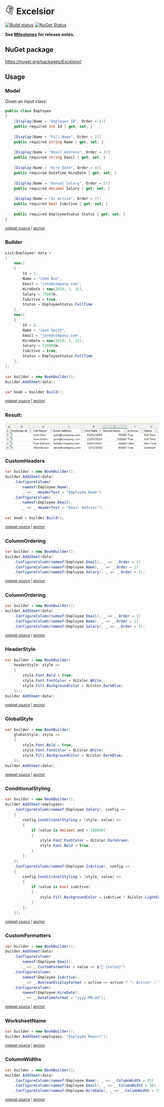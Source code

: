 # <img src="/src/icon.png" height="30px"> Excelsior

[![Build status](https://ci.appveyor.com/api/projects/status/2t806jcx34s3r796/branch/main?svg=true)](https://ci.appveyor.com/project/SimonCropp/Replicant)
[![NuGet Status](https://img.shields.io/nuget/v/Excelsior.svg)](https://www.nuget.org/packages/Excelsior/)

**See [Milestones](../../milestones?state=closed) for release notes.**


## NuGet package

https://nuget.org/packages/Excelsior/


## Usage


### Model

Given an input class:

<!-- snippet: Employee.cs -->
<a id='snippet-Employee.cs'></a>
```cs
public class Employee
{
    [Display(Name = "Employee ID", Order = 1)]
    public required int Id { get; set; }

    [Display(Name = "Full Name", Order = 2)]
    public required string Name { get; set; }

    [Display(Name = "Email Address", Order = 3)]
    public required string Email { get; set; }

    [Display(Name = "Hire Date", Order = 4)]
    public required DateTime HireDate { get; set; }

    [Display(Name = "Annual Salary", Order = 5)]
    public required decimal Salary { get; set; }

    [Display(Name = "Is Active", Order = 7)]
    public required bool IsActive { get; set; }

    public required EmployeeStatus Status { get; set; }
}
```
<sup><a href='/src/Tests/Sample/Employee.cs#L1-L22' title='Snippet source file'>snippet source</a> | <a href='#snippet-Employee.cs' title='Start of snippet'>anchor</a></sup>
<!-- endSnippet -->


### Builder

<!-- snippet: Usage -->
<a id='snippet-Usage'></a>
```cs
List<Employee> data =
[
    new()
    {
        Id = 1,
        Name = "John Doe",
        Email = "john@company.com",
        HireDate = new(2020, 1, 15),
        Salary = 75000m,
        IsActive = true,
        Status = EmployeeStatus.FullTime
    },
    new()
    {
        Id = 2,
        Name = "Jane Smith",
        Email = "jane@company.com",
        HireDate = new(2019, 3, 22),
        Salary = 120000m,
        IsActive = true,
        Status = EmployeeStatus.FullTime
    },
];

var builder = new BookBuilder();
builder.AddSheet(data);

var book = builder.Build();
```
<sup><a href='/src/Tests/Tests.cs#L7-L38' title='Snippet source file'>snippet source</a> | <a href='#snippet-Usage' title='Start of snippet'>anchor</a></sup>
<!-- endSnippet -->


### Result:

<img src="/src/simple.png">


### CustomHeaders

<!-- snippet: CustomHeaders -->
<a id='snippet-CustomHeaders'></a>
```cs
var builder = new BookBuilder();
builder.AddSheet(data)
    .ConfigureColumn(
        nameof(Employee.Name),
        _ => _.HeaderText = "Employee Name")
    .ConfigureColumn(
        nameof(Employee.Email),
        _ => _.HeaderText = "Email Address");

var book = builder.Build();
```
<sup><a href='/src/Tests/Tests.cs#L47-L60' title='Snippet source file'>snippet source</a> | <a href='#snippet-CustomHeaders' title='Start of snippet'>anchor</a></sup>
<!-- endSnippet -->


### ColumnOrdering

<!-- snippet: ColumnOrdering -->
<a id='snippet-ColumnOrdering'></a>
```cs
var builder = new BookBuilder();
builder.AddSheet(data)
    .ConfigureColumn(nameof(Employee.Email), _ => _.Order = 1)
    .ConfigureColumn(nameof(Employee.Name), _ => _.Order = 2)
    .ConfigureColumn(nameof(Employee.Salary), _ => _.Order = 3);
```
<sup><a href='/src/Tests/Tests.cs#L69-L76' title='Snippet source file'>snippet source</a> | <a href='#snippet-ColumnOrdering' title='Start of snippet'>anchor</a></sup>
<!-- endSnippet -->


### ColumnOrdering

<!-- snippet: ColumnOrdering -->
<a id='snippet-ColumnOrdering'></a>
```cs
var builder = new BookBuilder();
builder.AddSheet(data)
    .ConfigureColumn(nameof(Employee.Email), _ => _.Order = 1)
    .ConfigureColumn(nameof(Employee.Name), _ => _.Order = 2)
    .ConfigureColumn(nameof(Employee.Salary), _ => _.Order = 3);
```
<sup><a href='/src/Tests/Tests.cs#L69-L76' title='Snippet source file'>snippet source</a> | <a href='#snippet-ColumnOrdering' title='Start of snippet'>anchor</a></sup>
<!-- endSnippet -->


### HeaderStyle

<!-- snippet: HeaderStyle -->
<a id='snippet-HeaderStyle'></a>
```cs
var builder = new BookBuilder(
    headerStyle: style =>
    {
        style.Font.Bold = true;
        style.Font.FontColor = XLColor.White;
        style.Fill.BackgroundColor = XLColor.DarkBlue;
    });
builder.AddSheet(data);
```
<sup><a href='/src/Tests/Tests.cs#L86-L95' title='Snippet source file'>snippet source</a> | <a href='#snippet-HeaderStyle' title='Start of snippet'>anchor</a></sup>
<!-- endSnippet -->


### GlobalStyle

<!-- snippet: GlobalStyle -->
<a id='snippet-GlobalStyle'></a>
```cs
var builder = new BookBuilder(
    globalStyle: style =>
    {
        style.Font.Bold = true;
        style.Font.FontColor = XLColor.White;
        style.Fill.BackgroundColor = XLColor.DarkBlue;
    });
builder.AddSheet(data);
```
<sup><a href='/src/Tests/Tests.cs#L105-L114' title='Snippet source file'>snippet source</a> | <a href='#snippet-GlobalStyle' title='Start of snippet'>anchor</a></sup>
<!-- endSnippet -->


### ConditionalStyling

<!-- snippet: ConditionalStyling -->
<a id='snippet-ConditionalStyling'></a>
```cs
var builder = new BookBuilder();
builder.AddSheet(employees)
    .ConfigureColumn(nameof(Employee.Salary), config =>
    {
        config.ConditionalStyling = (style, value) =>
        {
            if (value is decimal and > 100000)
            {
                style.Font.FontColor = XLColor.DarkGreen;
                style.Font.Bold = true;
            }
        };
    })
    .ConfigureColumn(nameof(Employee.IsActive), config =>
    {
        config.ConditionalStyling = (style, value) =>
        {
            if (value is bool isActive)
            {
                style.Fill.BackgroundColor = isActive ? XLColor.LightGreen : XLColor.LightPink;
            }
        };
    });
```
<sup><a href='/src/Tests/Tests.cs#L125-L149' title='Snippet source file'>snippet source</a> | <a href='#snippet-ConditionalStyling' title='Start of snippet'>anchor</a></sup>
<!-- endSnippet -->


### CustomFormatters

<!-- snippet: CustomFormatters -->
<a id='snippet-CustomFormatters'></a>
```cs
var builder = new BookBuilder();
builder.AddSheet(data)
    .ConfigureColumn(
        nameof(Employee.Email),
        _ => _.CustomFormatter = value => $"📧 {value}")
    .ConfigureColumn(
        nameof(Employee.IsActive),
        _ => _.BooleanDisplayFormat = active => active ? "✓ Active" : "✗ Inactive")
    .ConfigureColumn(
        nameof(Employee.HireDate),
        _ => _.DateTimeFormat = "yyyy-MM-dd");
```
<sup><a href='/src/Tests/Tests.cs#L160-L173' title='Snippet source file'>snippet source</a> | <a href='#snippet-CustomFormatters' title='Start of snippet'>anchor</a></sup>
<!-- endSnippet -->


### WorksheetName

<!-- snippet: WorksheetName -->
<a id='snippet-WorksheetName'></a>
```cs
var builder = new BookBuilder();
builder.AddSheet(employees, "Employee Report");
```
<sup><a href='/src/Tests/Tests.cs#L183-L187' title='Snippet source file'>snippet source</a> | <a href='#snippet-WorksheetName' title='Start of snippet'>anchor</a></sup>
<!-- endSnippet -->


### ColumnWidths

<!-- snippet: ColumnWidths -->
<a id='snippet-ColumnWidths'></a>
```cs
var builder = new BookBuilder();
builder.AddSheet(data)
    .ConfigureColumn(nameof(Employee.Name), _ => _.ColumnWidth = 25)
    .ConfigureColumn(nameof(Employee.Email), _ => _.ColumnWidth = 30)
    .ConfigureColumn(nameof(Employee.HireDate), _ => _.ColumnWidth = 15);
```
<sup><a href='/src/Tests/Tests.cs#L197-L204' title='Snippet source file'>snippet source</a> | <a href='#snippet-ColumnWidths' title='Start of snippet'>anchor</a></sup>
<!-- endSnippet -->
